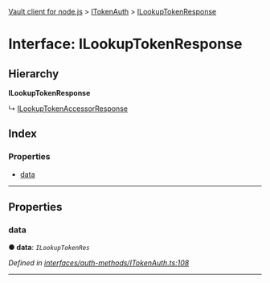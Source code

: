 [Vault client for node.js](../README.md) > [ITokenAuth](../modules/itokenauth.md) > [ILookupTokenResponse](../interfaces/itokenauth.ilookuptokenresponse.md)

# Interface: ILookupTokenResponse

## Hierarchy

**ILookupTokenResponse**

↳  [ILookupTokenAccessorResponse](itokenauth.ilookuptokenaccessorresponse.md)

## Index

### Properties

* [data](itokenauth.ilookuptokenresponse.md#data)

---

## Properties

<a id="data"></a>

###  data

**● data**: *`ILookupTokenRes`*

*Defined in [interfaces/auth-methods/ITokenAuth.ts:108](https://github.com/theogravity/vault-client/blob/91e39ec/src/interfaces/auth-methods/ITokenAuth.ts#L108)*

___

